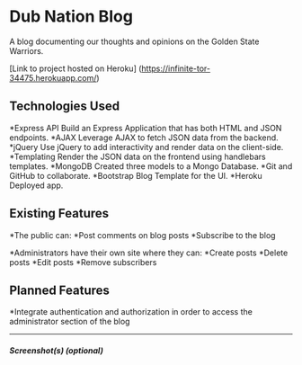 # Dub Nation Blog

A blog documenting our thoughts and opinions on the Golden State Warriors.

[Link to project hosted on Heroku] (https://infinite-tor-34475.herokuapp.com/)

## Technologies Used

*Express API Build an Express Application that has both HTML and JSON endpoints.
*AJAX Leverage AJAX to fetch JSON data from the backend.
*jQuery Use jQuery to add interactivity and render data on the client-side.
*Templating Render the JSON data on the frontend using handlebars templates.
*MongoDB Created three models to a Mongo Database.
*Git and GitHub to collaborate.
*Bootstrap Blog Template for the UI.
*Heroku Deployed app.

## Existing Features

*The public can:
	*Post comments on blog posts
	*Subscribe to the blog

*Administrators have their own site where they can:
	*Create posts
	*Delete posts
	*Edit posts
	*Remove subscribers

## Planned Features
*Integrate authentication and authorization in order to access the administrator section of the blog

---

##### Screenshot(s) (optional)
